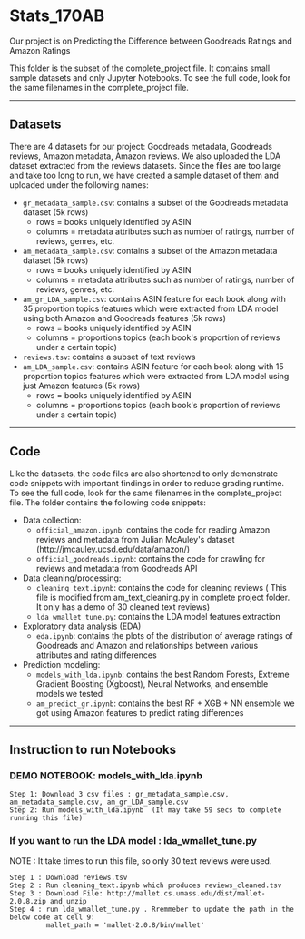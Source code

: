 
# Stats_170AB

Our project is on Predicting the Difference between Goodreads Ratings and Amazon Ratings

This folder is the subset of the complete_project file. It contains small sample datasets and only Jupyter Notebooks. To see the full code, look for the same filenames in the complete_project file.

---

## Datasets

There are 4 datasets for our project: Goodreads metadata, Goodreads reviews, Amazon metadata, Amazon reviews. We also uploaded the LDA dataset extracted from the reviews datasets. Since the files are too large and take too long to run, we have created a sample dataset of them and uploaded under the following names:
- ```gr_metadata_sample.csv```: contains a subset of the Goodreads metadata dataset (5k rows)
   - rows = books uniquely identified by ASIN
   - columns = metadata attributes such as number of ratings, number of reviews, genres, etc.
- ```am_metadata_sample.csv```: contains a subset of the Amazon metadata dataset (5k rows)
    - rows = books uniquely identified by ASIN
   - columns = metadata attributes such as number of ratings, number of reviews, genres, etc.
- ```am_gr_LDA_sample.csv```: contains ASIN feature for each book along with 35 proportion topics features which were extracted from LDA model using both Amazon and Goodreads features (5k rows)
   - rows = books uniquely identified by ASIN
   - columns = proportions topics (each book's proportion of reviews under a certain topic)
- ```reviews.tsv```: contains a subset of text reviews
- ```am_LDA_sample.csv```: contains ASIN feature for each book along with 15 proportion topics features which were extracted from LDA model using just Amazon features (5k rows)
   - rows = books uniquely identified by ASIN
   - columns = proportions topics (each book's proportion of reviews under a certain topic)
----

## Code

Like the datasets, the code files are also shortened to only demonstrate code snippets with important findings in order to reduce grading runtime. To see the full code, look for the same filenames in the complete_project file. The folder contains the following code snippets:
- Data collection:
   - ```official_amazon.ipynb```: contains the code for reading Amazon reviews and metadata from  Julian McAuley's dataset (http://jmcauley.ucsd.edu/data/amazon/)
   - ```official_goodreads.ipynb```: contains the code for crawling for reviews and metadata from Goodreads API
- Data cleaning/processing:
   - ```cleaning_text.ipynb```: contains the code for cleaning reviews ( This file is modified from am_text_cleaning.py in complete project folder. It only has a demo of 30 cleaned text reviews)
   - ```lda_wmallet_tune.py```: contains the LDA model features extraction
- Exploratory data analysis (EDA)
   - ```eda.ipynb```: contains the plots of the distribution of average ratings of Goodreads and Amazon and relationships between various attributes and rating differences
- Prediction modeling:
   - ```models_with_lda.ipynb```: contains the best Random Forests, Extreme Gradient Boosting (Xgboost), Neural Networks, and ensemble models we tested
   - ```am_predict_gr.ipynb```: contains the best RF + XGB + NN ensemble we got using Amazon features to predict rating differences
   
 ----

## Instruction to run Notebooks
### DEMO NOTEBOOK:  models_with_lda.ipynb 
```
Step 1: Download 3 csv files : gr_metadata_sample.csv, am_metadata_sample.csv, am_gr_LDA_sample.csv
Step 2: Run models_with_lda.ipynb  (It may take 59 secs to complete running this file)
```

### If you want to run the LDA model : lda_wmallet_tune.py  
NOTE : It take times to run this file, so only 30 text reviews were used.  
```
Step 1 : Download reviews.tsv  
Step 2 : Run cleaning_text.ipynb which produces reviews_cleaned.tsv  
Step 3 : Download File: http://mallet.cs.umass.edu/dist/mallet-2.0.8.zip and unzip  
Step 4 : run lda_wmallet_tune.py . Rremmeber to update the path in the below code at cell 9: 
         mallet_path = 'mallet-2.0.8/bin/mallet'  
  ```

   
